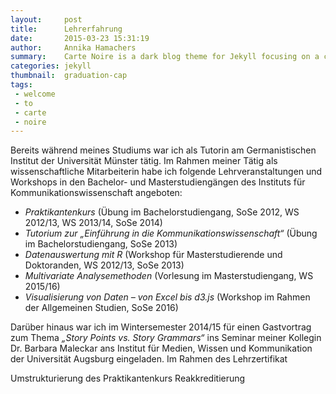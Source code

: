 ```yaml
---
layout:     post
title:      Lehrerfahrung
date:       2015-03-23 15:31:19
author:     Annika Hamachers
summary:    Carte Noire is a dark blog theme for Jekyll focusing on a clear reading experience.
categories: jekyll
thumbnail:  graduation-cap
tags:
 - welcome
 - to
 - carte
 - noire
---
```


Bereits während meines Studiums war ich als Tutorin am Germanistischen Institut der Universität Münster tätig. Im Rahmen meiner Tätig als wissenschaftliche Mitarbeiterin habe ich folgende Lehrveranstaltungen und Workshops in den Bachelor- und Masterstudiengängen  des Instituts für Kommunikationswissenschaft angeboten:   

- *Praktikantenkurs* (Übung im Bachelorstudiengang, SoSe 2012, WS 2012/13, WS 2013/14, SoSe 2014)
- *Tutorium zur „Einführung in die Kommunikationswissenschaft“* (Übung im Bachelorstudiengang,  SoSe 2013)
- *Datenauswertung mit R* (Workshop für Masterstudierende und Doktoranden, WS 2012/13, SoSe 2013)
- *Multivariate Analysemethoden* (Vorlesung im Masterstudiengang, WS 2015/16)
- *Visualisierung von Daten – von Excel bis d3.js* (Workshop im Rahmen der Allgemeinen Studien, SoSe 2016)   


Darüber hinaus war ich im Wintersemester 2014/15 für einen Gastvortrag zum Thema *„Story Points vs. Story Grammars“*  ins Seminar meiner Kollegin Dr. Barbara Maleckar ans Institut für Medien, Wissen und Kommunikation der Universität Augsburg eingeladen.
Im Rahmen des  Lehrzertifikat	

Umstrukturierung des Praktikantenkurs Reakkreditierung
